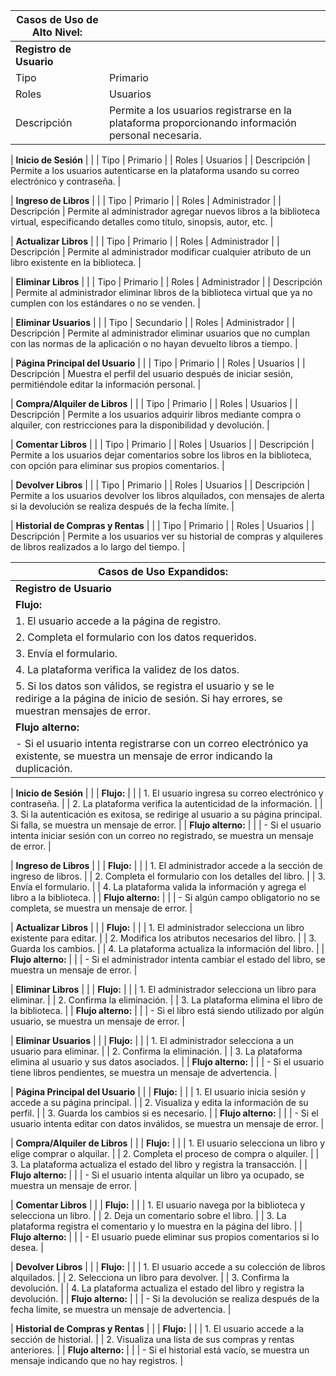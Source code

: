 | **Casos de Uso de Alto Nivel:** | |
| --- | --- |
| **Registro de Usuario** | |
| Tipo | Primario |
| Roles | Usuarios |
| Descripción | Permite a los usuarios registrarse en la plataforma proporcionando información personal necesaria. |

| **Inicio de Sesión** | |
| Tipo | Primario |
| Roles | Usuarios |
| Descripción | Permite a los usuarios autenticarse en la plataforma usando su correo electrónico y contraseña. |

| **Ingreso de Libros** | |
| Tipo | Primario |
| Roles | Administrador |
| Descripción | Permite al administrador agregar nuevos libros a la biblioteca virtual, especificando detalles como título, sinopsis, autor, etc. |

| **Actualizar Libros** | |
| Tipo | Primario |
| Roles | Administrador |
| Descripción | Permite al administrador modificar cualquier atributo de un libro existente en la biblioteca. |

| **Eliminar Libros** | |
| Tipo | Primario |
| Roles | Administrador |
| Descripción | Permite al administrador eliminar libros de la biblioteca virtual que ya no cumplen con los estándares o no se venden. |

| **Eliminar Usuarios** | |
| Tipo | Secundario |
| Roles | Administrador |
| Descripción | Permite al administrador eliminar usuarios que no cumplan con las normas de la aplicación o no hayan devuelto libros a tiempo. |

| **Página Principal del Usuario** | |
| Tipo | Primario |
| Roles | Usuarios |
| Descripción | Muestra el perfil del usuario después de iniciar sesión, permitiéndole editar la información personal. |

| **Compra/Alquiler de Libros** | |
| Tipo | Primario |
| Roles | Usuarios |
| Descripción | Permite a los usuarios adquirir libros mediante compra o alquiler, con restricciones para la disponibilidad y devolución. |

| **Comentar Libros** | |
| Tipo | Primario |
| Roles | Usuarios |
| Descripción | Permite a los usuarios dejar comentarios sobre los libros en la biblioteca, con opción para eliminar sus propios comentarios. |

| **Devolver Libros** | |
| Tipo | Primario |
| Roles | Usuarios |
| Descripción | Permite a los usuarios devolver los libros alquilados, con mensajes de alerta si la devolución se realiza después de la fecha límite. |

| **Historial de Compras y Rentas** | |
| Tipo | Primario |
| Roles | Usuarios |
| Descripción | Permite a los usuarios ver su historial de compras y alquileres de libros realizados a lo largo del tiempo. |

| **Casos de Uso Expandidos:** | |
| --- | --- |
| **Registro de Usuario** | |
| **Flujo:** | |
| 1. El usuario accede a la página de registro. |
| 2. Completa el formulario con los datos requeridos. |
| 3. Envía el formulario. |
| 4. La plataforma verifica la validez de los datos. |
| 5. Si los datos son válidos, se registra el usuario y se le redirige a la página de inicio de sesión. Si hay errores, se muestran mensajes de error. |
| **Flujo alterno:** | |
| - Si el usuario intenta registrarse con un correo electrónico ya existente, se muestra un mensaje de error indicando la duplicación. |

| **Inicio de Sesión** | |
| **Flujo:** | |
| 1. El usuario ingresa su correo electrónico y contraseña. |
| 2. La plataforma verifica la autenticidad de la información. |
| 3. Si la autenticación es exitosa, se redirige al usuario a su página principal. Si falla, se muestra un mensaje de error. |
| **Flujo alterno:** | |
| - Si el usuario intenta iniciar sesión con un correo no registrado, se muestra un mensaje de error. |

| **Ingreso de Libros** | |
| **Flujo:** | |
| 1. El administrador accede a la sección de ingreso de libros. |
| 2. Completa el formulario con los detalles del libro. |
| 3. Envía el formulario. |
| 4. La plataforma valida la información y agrega el libro a la biblioteca. |
| **Flujo alterno:** | |
| - Si algún campo obligatorio no se completa, se muestra un mensaje de error. |

| **Actualizar Libros** | |
| **Flujo:** | |
| 1. El administrador selecciona un libro existente para editar. |
| 2. Modifica los atributos necesarios del libro. |
| 3. Guarda los cambios. |
| 4. La plataforma actualiza la información del libro. |
| **Flujo alterno:** | |
| - Si el administrador intenta cambiar el estado del libro, se muestra un mensaje de error. |

| **Eliminar Libros** | |
| **Flujo:** | |
| 1. El administrador selecciona un libro para eliminar. |
| 2. Confirma la eliminación. |
| 3. La plataforma elimina el libro de la biblioteca. |
| **Flujo alterno:** | |
| - Si el libro está siendo utilizado por algún usuario, se muestra un mensaje de error. |

| **Eliminar Usuarios** | |
| **Flujo:** | |
| 1. El administrador selecciona a un usuario para eliminar. |
| 2. Confirma la eliminación. |
| 3. La plataforma elimina al usuario y sus datos asociados. |
| **Flujo alterno:** | |
| - Si el usuario tiene libros pendientes, se muestra un mensaje de advertencia. |

| **Página Principal del Usuario** | |
| **Flujo:** | |
| 1. El usuario inicia sesión y accede a su página principal. |
| 2. Visualiza y edita la información de su perfil. |
| 3. Guarda los cambios si es necesario. |
| **Flujo alterno:** | |
| - Si el usuario intenta editar con datos inválidos, se muestra un mensaje de error. |

| **Compra/Alquiler de Libros** | |
| **Flujo:** | |
| 1. El usuario selecciona un libro y elige comprar o alquilar. |
| 2. Completa el proceso de compra o alquiler. |
| 3. La plataforma actualiza el estado del libro y registra la transacción. |
| **Flujo alterno:** | |
| - Si el usuario intenta alquilar un libro ya ocupado, se muestra un mensaje de error. |

| **Comentar Libros** | |
| **Flujo:** | |
| 1. El usuario navega por la biblioteca y selecciona un libro. |
| 2. Deja un comentario sobre el libro. |
| 3. La plataforma registra el comentario y lo muestra en la página del libro. |
| **Flujo alterno:** | |
| - El usuario puede eliminar sus propios comentarios si lo desea. |

| **Devolver Libros** | |
| **Flujo:** | |
| 1. El usuario accede a su colección de libros alquilados. |
| 2. Selecciona un libro para devolver. |
| 3. Confirma la devolución. |
| 4. La plataforma actualiza el estado del libro y registra la devolución. |
| **Flujo alterno:** | |
| - Si la devolución se realiza después de la fecha límite, se muestra un mensaje de advertencia. |

| **Historial de Compras y Rentas** | |
| **Flujo:** | |
| 1. El usuario accede a la sección de historial. |
| 2. Visualiza una lista de sus compras y rentas anteriores. |
| **Flujo alterno:** | |
| - Si el historial está vacío, se muestra un mensaje indicando que no hay registros. |
